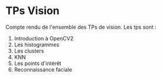 # TPs Vision

Compte rendu de l'ensemble des TPs de vision.
Les tps sont :
  1. Introduction à OpenCV2
  1. Les histogrammes
  1. Les clusters
  1. KNN
  1. Les points d'intérêt
  1. Reconnaissance faciale
